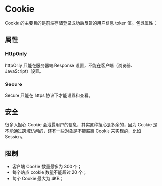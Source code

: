 # Cookie

Cookie 的主要目的是前端存储登录成功后反馈的用户信息 token 值。包含属性：

## 属性
### HttpOnly

httpOnly 只能在服务器端 Response 设置，不能在客户端（浏览器、JavaScript）设置。

### Secure

Secure 只能在 https 协议下才能设置和查看。

## 安全

很多人担心 Cookie 会泄露用户的信息，其实这种担心是多余的，因为 Cookie 是不能通过跨域访问的，还有一些对象是不能脱离 Cookie 来实现的，比如 Session。

## 限制

- 客户端 Cookie 数量最多为 300 个；
- 每个站点 cookie 数量不能超过 20 个；
- 每个 Cookie 最大为 4KB；